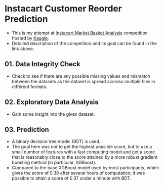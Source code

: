 # Instacart Customer Reorder Prediction
* This is my attempt at [Instacart Market Basket Analysis](https://www.kaggle.com/c/instacart-market-basket-analysis/)
  competition hosted by [Kaggle](https://www.kaggle.com/).
* Detailed description of the competition and its goal can be found in the link
  above.

## 01. Data Integrity Check
* Check to see if there are any possible missing values and mismatch between
  the datasets as the dataset is spread accross multiple files in different
  formats.

## 02. Exploratory Data Analysis
* Gain some insight into the given dataset.

## 03. Prediction
* A binary decision tree model (BDT) is used.
* The goal here was *not* to get the highest possible score, but to use a small
  number of features with a fast computing model and get a score that is
  reasonably close to the score attained by a more robust gradient boosting
  method (in particular, XGBoost).
* Compared to the base XGBoost model used by most participants, which gives
  the score of 0.38 after several hours of computation, it was possible to
  attain a score of 0.37 under a minute with BDT.